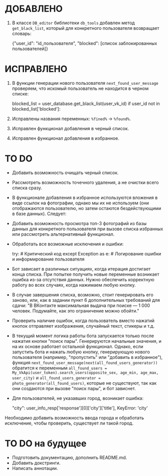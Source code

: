 # ДОБАВЛЕНО
1. В классе `DB_editor` библиотеки `db_tools` добавлен метод `get_black_list`, который для конкретного пользователя возвращает словарь:

   {"user_id": "id_пользователя", "blocked": [список заблокированных пользователей]}
   


# ИСПРАВЛЕНО
1. В функции генерации нового пользователя `next_found_user_message` проверяем, что искомый пользователь не находится в черном списке:

   blocked_list = user_database.get_black_list(user_vk_id)
   if user_id not in blocked_list['blocked']:
   

2. Исправлены названия переменных: `%fined%` → `%found%`.
3. Исправлен функционал добавления в черный список.
4. Исправлен функционал добавления в избранное.

# TO DO
- Добавить возможность очищать черный список.
- Рассмотреть возможность точечного удаления, а не очистки всего списка сразу.

- В функционале добавления в избранное используются вложения в виде ссылок на фотографии, однако мы их не используем (они отображаются пользователю, но затем остаются бездействующими в базе данных). Следует:
- Добавить возможность просмотра топ-3 фотографий из базы данных для конкретного пользователя при вызове списка избранных или рассмотреть альтернативный функционал.

- Обработать все возможные исключения и ошибки:

  try:
      # Критический код
  except Exception as e:
      # Логирование ошибки и информирование пользователя
  


- Бот зависает в различных ситуациях, когда итерация достигает конца списка. При попытке получить новые переменные возникает ошибка из-за отсутствия данных. Нужно обеспечить корректную работу во всех случаях, когда нажимаем любую кнопку.
- В случае завершения списка, возможно, стоит генерировать его заново, или, как в задании пункт 6 дополнительных требований для сдачи: "В ВКонтакте максимальная выдача при поиске — 1 000 человек. Подумайте, как это ограничение можно обойти."
- Проверить наличие ошибок, когда пользователь вместо нажатий кнопок отправляет изображения, случайный текст, стикеры и т.д.
- В текущий момент логика работы бота запускается только после нажатия кнопки "поиск пары". Генерируются начальные значения, и на их основе работает остальной функционал. Однако, если запустить бота и нажать любую кнопку, генерирующую нового пользователя (например, "пропустить" или "добавить в избранное"), функция `next_found_user_message(next(all_found_users_generator))` обратится к переменным `all_found_users = My_VkApi(user_token).search_users(opposite_sex, age_min, age_max, user_city)` и `all_found_users_generator = photo_generator(all_found_users)`, которые не существуют, так как они создаются при вызове "поиск пары", и бот зависнет.
- Для пользователей, не указавших город, возникает ошибка:

    "city": user_info_resp['response'][0]['city']['title'], KeyError: 'city'
    

Необходимо добавить возможность ввода города и обработать исключение, чтобы проверить, существует ли такой город.

# TO DO на будущее
- Подготовить документацию, дополнить README.md.
- Добавить докстринги.
- Написать аннотации.